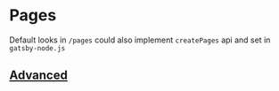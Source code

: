 # Pages

Default looks in `/pages` could also implement `createPages` api and set in `gatsby-node.js`

## [Advanced](https://www.gatsbyjs.org/docs/creating-and-modifying-pages/)


